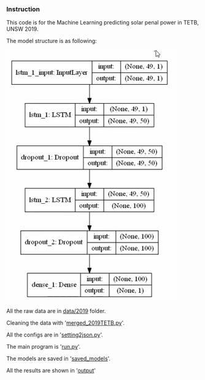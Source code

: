 ### Instruction

This code is for the Machine Learning  predicting solar penal power in TETB, UNSW 2019. 

The model structure is as following:



![image-20200911174428238](data/model.png)



All the raw data are in [data/2019](./data/2019) folder.

Cleaning the data with '[merged_2019TETB.py](merged_2019TETB.py)'.

All the configs are in '[setting2json.py](setting2json.py)'.

The main program is '[run.py](run.py)'.

The models are saved in '[saved_models](saved_models)'.

All the results are shown in '[output](output)'  
